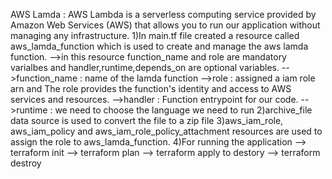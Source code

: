 AWS Lamda : AWS Lambda is a serverless computing service provided by Amazon Web Services (AWS) that allows you to run our application without managing any infrastructure.
1)In main.tf file created a resource called aws_lamda_function which is used to create and manage the aws lamda function.
-->in this resource function_name and role are mandatory varialbes and handler,runtime,depends_on are optional variables.
-->function_name : name of the lamda function
-->role : assigned a iam role arn and The role provides the function's identity and access to AWS services and resources.
-->handler : Function entrypoint for our code.
-->runtime : we need to choose the language we need to run
2)archive_file data source is used to convert the file to a zip file
3)aws_iam_role, aws_iam_policy and aws_iam_role_policy_attachment resources are used to assign the role to aws_lamda_function.
4)For running the application
--> terraform init
--> terraform plan
--> terraform apply
to destory --> terraform destroy


